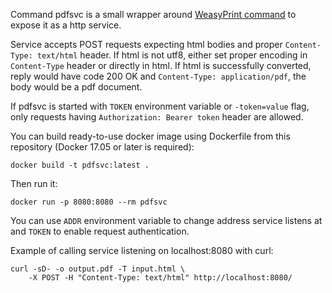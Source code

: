 Command pdfsvc is a small wrapper around [WeasyPrint command][1] to expose it as
a http service.

[1]: https://doc.courtbouillon.org/weasyprint/stable/first_steps.html#command-line

Service accepts POST requests expecting html bodies and proper `Content-Type:
text/html` header. If html is not utf8, either set proper encoding in
`Content-Type` header or directly in html. If html is successfully converted,
reply would have code 200 OK and `Content-Type: application/pdf`, the body
would be a pdf document.

If pdfsvc is started with `TOKEN` environment variable or `-token=value` flag,
only requests having `Authorization: Bearer token` header are allowed.

You can build ready-to-use docker image using Dockerfile from this repository
(Docker 17.05 or later is required):

	docker build -t pdfsvc:latest .

Then run it:

	docker run -p 8080:8080 --rm pdfsvc

You can use `ADDR` environment variable to change address service listens at
and `TOKEN` to enable request authentication.

Example of calling service listening on localhost:8080 with curl:

	curl -sD- -o output.pdf -T input.html \
		-X POST -H "Content-Type: text/html" http://localhost:8080/

